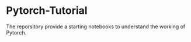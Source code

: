 # Pytorch-Tutorial

The reporsitory provide a starting notebooks to understand the working of Pytorch.
